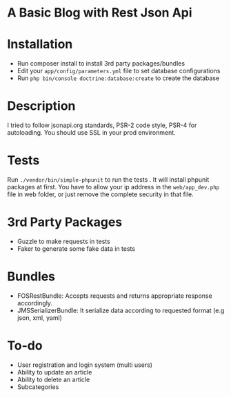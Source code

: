A Basic Blog with Rest Json Api
==================

# Installation
* Run composer install to install 3rd party packages/bundles
* Edit your `app/config/parameters.yml` file to set database configurations
* Run `php bin/console doctrine:database:create` to create the database

# Description
I tried to follow jsonapi.org standards, PSR-2 code style, PSR-4 for autoloading. You should use SSL in your prod environment.

# Tests
Run `./vendor/bin/simple-phpunit` to run the tests . It will install phpunit packages at first.
You have to allow your ip address in the `web/app_dev.php` file in web folder, or just remove the complete security in that file.


# 3rd Party Packages
* Guzzle to make requests in tests
* Faker to generate some fake data in tests

# Bundles
* FOSRestBundle: Accepts requests and returns appropriate response accordingly.
* JMSSerializerBundle: It serialize data according to requested format (e.g json, xml, yaml)

# To-do
* User registration and login system (multi users)
* Ability to update an article
* Ability to delete an article
* Subcategories